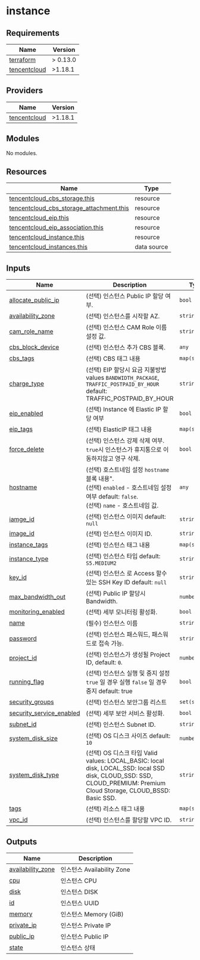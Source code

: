 # instance

<!-- BEGINNING OF PRE-COMMIT-TERRAFORM DOCS HOOK -->
## Requirements

| Name | Version |
|------|---------|
| <a name="requirement_terraform"></a> [terraform](#requirement\_terraform) | > 0.13.0 |
| <a name="requirement_tencentcloud"></a> [tencentcloud](#requirement\_tencentcloud) | >1.18.1 |

## Providers

| Name | Version |
|------|---------|
| <a name="provider_tencentcloud"></a> [tencentcloud](#provider\_tencentcloud) | >1.18.1 |

## Modules

No modules.

## Resources

| Name | Type |
|------|------|
| [tencentcloud_cbs_storage.this](https://registry.terraform.io/providers/tencentcloudstack/tencentcloud/latest/docs/resources/cbs_storage) | resource |
| [tencentcloud_cbs_storage_attachment.this](https://registry.terraform.io/providers/tencentcloudstack/tencentcloud/latest/docs/resources/cbs_storage_attachment) | resource |
| [tencentcloud_eip.this](https://registry.terraform.io/providers/tencentcloudstack/tencentcloud/latest/docs/resources/eip) | resource |
| [tencentcloud_eip_association.this](https://registry.terraform.io/providers/tencentcloudstack/tencentcloud/latest/docs/resources/eip_association) | resource |
| [tencentcloud_instance.this](https://registry.terraform.io/providers/tencentcloudstack/tencentcloud/latest/docs/resources/instance) | resource |
| [tencentcloud_instances.this](https://registry.terraform.io/providers/tencentcloudstack/tencentcloud/latest/docs/data-sources/instances) | data source |

## Inputs

| Name | Description | Type | Default | Required |
|------|-------------|------|---------|:--------:|
| <a name="input_allocate_public_ip"></a> [allocate\_public\_ip](#input\_allocate\_public\_ip) | (선택) 인스턴스 Public IP 할당 여부. | `bool` | `false` | no |
| <a name="input_availability_zone"></a> [availability\_zone](#input\_availability\_zone) | (선택) 인스턴스를 시작할 AZ. | `string` | `null` | no |
| <a name="input_cam_role_name"></a> [cam\_role\_name](#input\_cam\_role\_name) | (선택) 인스턴스 CAM Role 이름 설정 값. | `string` | `null` | no |
| <a name="input_cbs_block_device"></a> [cbs\_block\_device](#input\_cbs\_block\_device) | (선택) 인스턴스 추가 CBS 블록. | `any` | `{}` | no |
| <a name="input_cbs_tags"></a> [cbs\_tags](#input\_cbs\_tags) | (선택) CBS 태그 내용 | `map(string)` | `{}` | no |
| <a name="input_charge_type"></a> [charge\_type](#input\_charge\_type) | (선택) EIP 할당시 요금 지불방법 values `BANDWIDTH_PACKAGE`, `TRAFFIC_POSTPAID_BY_HOUR` default: TRAFFIC\_POSTPAID\_BY\_HOUR | `string` | `"TRAFFIC_POSTPAID_BY_HOUR"` | no |
| <a name="input_eip_enabled"></a> [eip\_enabled](#input\_eip\_enabled) | (선택) Instance 에 Elastic IP 할당 여부 | `bool` | `false` | no |
| <a name="input_eip_tags"></a> [eip\_tags](#input\_eip\_tags) | (선택) ElasticIP 태그 내용 | `map(string)` | `{}` | no |
| <a name="input_force_delete"></a> [force\_delete](#input\_force\_delete) | (선택) 인스턴스 강제 삭제 여부. `true`시 인스턴스가 휴지통으로 이동하지않고 영구 삭제. | `bool` | `false` | no |
| <a name="input_hostname"></a> [hostname](#input\_hostname) | (선택) 호스트네임 설정 `hostname` 블록 내용".<br>    (선택) `enabled` - 호스트네임 설정 여부 default: `false`.<br>    (선택) `name` - 호스트네임 값. | `any` | `null` | no |
| <a name="input_iamge_id"></a> [iamge\_id](#input\_iamge\_id) | (선택) 인스턴스 이미지 default: `null` | `string` | `null` | no |
| <a name="input_image_id"></a> [image\_id](#input\_image\_id) | (선택) 인스턴스 이미지 ID. | `string` | `null` | no |
| <a name="input_instance_tags"></a> [instance\_tags](#input\_instance\_tags) | (선택) 인스턴스 태그 내용 | `map(string)` | `{}` | no |
| <a name="input_instance_type"></a> [instance\_type](#input\_instance\_type) | (선택) 인스턴스 타입 default: `S5.MEDIUM2` | `string` | `"S5.MEDIUM2"` | no |
| <a name="input_key_id"></a> [key\_id](#input\_key\_id) | (선택) 인스턴스 로 Access 할수 있는 SSH Key ID default: `null` | `string` | `null` | no |
| <a name="input_max_bandwidth_out"></a> [max\_bandwidth\_out](#input\_max\_bandwidth\_out) | (선택) Public IP 할당시 Bandwidth. | `number` | `null` | no |
| <a name="input_monitoring_enabled"></a> [monitoring\_enabled](#input\_monitoring\_enabled) | (선택) 세부 모니터링 활성화. | `bool` | `false` | no |
| <a name="input_name"></a> [name](#input\_name) | (필수) 인스턴스 이름 | `string` | n/a | yes |
| <a name="input_password"></a> [password](#input\_password) | (선택) 인스턴스 패스워드, 패스워드로 접속 가능. | `string` | `null` | no |
| <a name="input_project_id"></a> [project\_id](#input\_project\_id) | (선택) 인스턴스가 생성될 Project ID, default: `0`. | `number` | `0` | no |
| <a name="input_running_flag"></a> [running\_flag](#input\_running\_flag) | (선택) 인스턴스 실행 및 중지 설정 `true` 일 경우 실행 `false` 일 경우 중지 default: true | `bool` | `true` | no |
| <a name="input_security_groups"></a> [security\_groups](#input\_security\_groups) | (선택) 인스턴스 보안그룹 리스트 | `set(string)` | `[]` | no |
| <a name="input_security_service_enabled"></a> [security\_service\_enabled](#input\_security\_service\_enabled) | (선택) 세부 보안 서비스 활성화. | `bool` | `false` | no |
| <a name="input_subnet_id"></a> [subnet\_id](#input\_subnet\_id) | (선택) 인스턴스 Subnet ID. | `string` | `null` | no |
| <a name="input_system_disk_size"></a> [system\_disk\_size](#input\_system\_disk\_size) | (선택) OS 디스크 사이즈 default: `10` | `number` | `10` | no |
| <a name="input_system_disk_type"></a> [system\_disk\_type](#input\_system\_disk\_type) | (선택) OS 디스크 타입 Valid values: LOCAL\_BASIC: local disk, LOCAL\_SSD: local SSD disk, CLOUD\_SSD: SSD, CLOUD\_PREMIUM: Premium Cloud Storage, CLOUD\_BSSD: Basic SSD. | `string` | `null` | no |
| <a name="input_tags"></a> [tags](#input\_tags) | (선택) 리소스 태그 내용 | `map(string)` | `{}` | no |
| <a name="input_vpc_id"></a> [vpc\_id](#input\_vpc\_id) | (선택) 인스턴스를 할당할 VPC ID. | `string` | `null` | no |

## Outputs

| Name | Description |
|------|-------------|
| <a name="output_availability_zone"></a> [availability\_zone](#output\_availability\_zone) | 인스턴스 Availability Zone |
| <a name="output_cpu"></a> [cpu](#output\_cpu) | 인스턴스 CPU |
| <a name="output_disk"></a> [disk](#output\_disk) | 인스턴스 DISK |
| <a name="output_id"></a> [id](#output\_id) | 인스턴스 UUID |
| <a name="output_memory"></a> [memory](#output\_memory) | 인스턴스 Memory (GiB) |
| <a name="output_private_ip"></a> [private\_ip](#output\_private\_ip) | 인스턴스 Private IP |
| <a name="output_public_ip"></a> [public\_ip](#output\_public\_ip) | 인스턴스 Public IP |
| <a name="output_state"></a> [state](#output\_state) | 인스턴스 상태 |
<!-- END OF PRE-COMMIT-TERRAFORM DOCS HOOK -->
